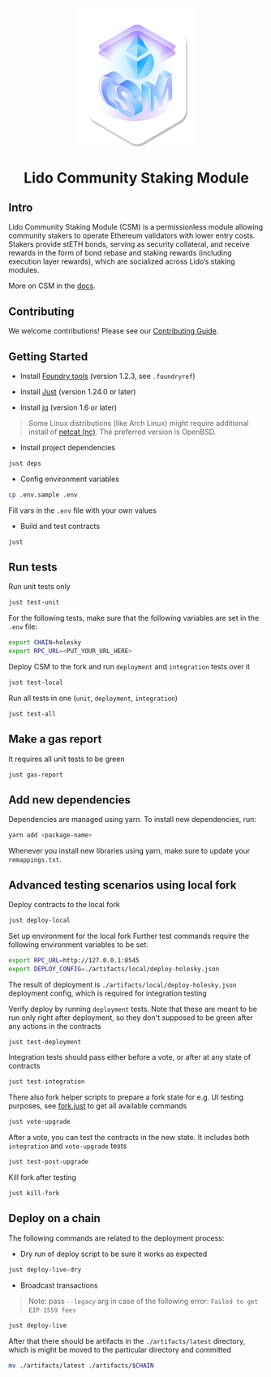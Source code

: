 <p align="center">
  <img src="logo.png" width="240" alt="CSM Logo"/>
</p>
<h1 align="center"> Lido Community Staking Module </h1>

## Intro

Lido Community Staking Module (CSM) is a permissionless module allowing community stakers to operate Ethereum validators with lower entry costs. Stakers provide stETH bonds, serving as security collateral, and receive rewards in the form of bond rebase and staking rewards (including execution layer rewards), which are socialized across Lido’s staking modules.

More on CSM in the [docs](https://docs.lido.fi/staking-modules/csm/intro).

## Contributing

We welcome contributions! Please see our [Contributing Guide](CONTRIBUTING.md).

## Getting Started

- Install [Foundry tools](https://book.getfoundry.sh/getting-started/installation) (version 1.2.3, see `.foundryref`)

- Install [Just](https://github.com/casey/just) (version 1.24.0 or later)

- Install [jq](https://jqlang.org/download/) (version 1.6 or later)

> Some Linux distributions (like Arch Linux) might require additional install of [netcat (nc)](https://en.wikipedia.org/wiki/Netcat). The preferred version is OpenBSD.

- Install project dependencies

```bash
just deps
```

- Config environment variables

```bash
cp .env.sample .env
```

Fill vars in the `.env` file with your own values

- Build and test contracts

```bash
just
```

## Run tests

Run unit tests only

```bash
just test-unit
```

For the following tests, make sure that the following variables are set in the `.env` file:

```bash
export CHAIN=holesky
export RPC_URL=<PUT_YOUR_URL_HERE>
```

Deploy CSM to the fork and run `deployment` and `integration` tests over it

```bash
just test-local
```

Run all tests in one (`unit`, `deployment`, `integration`)

```bash
just test-all
```

## Make a gas report

It requires all unit tests to be green

```bash
just gas-report
```

## Add new dependencies

Dependencies are managed using yarn. To install new dependencies, run:

```bash
yarn add <package-name>
```

Whenever you install new libraries using yarn, make sure to update your
`remappings.txt`.

## Advanced testing scenarios using local fork

Deploy contracts to the local fork

```bash
just deploy-local
```

Set up environment for the local fork
Further test commands require the following environment variables to be set:

```bash
export RPC_URL=http://127.0.0.1:8545
export DEPLOY_CONFIG=./artifacts/local/deploy-holesky.json
```

The result of deployment is `./artifacts/local/deploy-holesky.json` deployment config, which is required for integration testing

Verify deploy by running `deployment` tests.
Note that these are meant to be run only right after deployment, so they don't supposed to be green after any actions in the contracts

```bash
just test-deployment
```

Integration tests should pass either before a vote, or after at any state of contracts

```bash
just test-integration
```

There also fork helper scripts to prepare a fork state for e.g. UI testing purposes,
see [fork.just](./fork.just) to get all available commands

```bash
just vote-upgrade
```

After a vote, you can test the contracts in the new state. It includes both `integration` and `vote-upgrade` tests

```bash
just test-post-upgrade
```

Kill fork after testing

```bash
just kill-fork
```

## Deploy on a chain

The following commands are related to the deployment process:

- Dry run of deploy script to be sure it works as expected

```bash
just deploy-live-dry
```

- Broadcast transactions

> Note: pass `--legacy` arg in case of the following error: `Failed to get EIP-1559 fees`

```bash
just deploy-live
```

After that there should be artifacts in the `./artifacts/latest` directory,
which is might be moved to the particular directory and committed

```bash
mv ./artifacts/latest ./artifacts/$CHAIN
```
